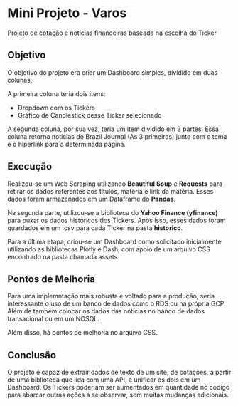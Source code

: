 # Mini Projeto - Varos
Projeto de cotação e notícias financeiras baseada na escolha do Ticker 

## Objetivo

O objetivo do projeto era criar um Dashboard simples, dividido em duas colunas. 

A primeira coluna teria dois itens:
- Dropdown com os Tickers
- Gráfico de Candlestick desse Ticker selecionado

A segunda coluna, por sua vez, teria um item dividido em 3 partes. Essa coluna retorna notícias do Brazil Journal (As 3 primeiras) junto com o tema e o hiperlink para a determinada página.

## Execução

Realizou-se um Web Scraping utilizando <b>Beautiful Soup</b> e <b>Requests</b> para retirar os dados referentes aos títulos, matéria e link da matéria. Esses dados foram armazenados em um Dataframe do <b>Pandas</b>.

Na segunda parte, utilizou-se a biblioteca do <b>Yahoo Finance (yfinance)</b> para puxar os dados históricos dos Tickers. Após isso, esses dados foram guardados em um .csv para cada Ticker na pasta <b>historico</b>.

Para a última etapa, criou-se um Dashboard como solicitado inicialmente utilizando as bibliotecas Plotly e Dash, com apoio de um arquivo CSS encontrado na pasta chamada assets.


## Pontos de Melhoria

Para uma implemntação mais robusta e voltado para a produção, seria interessante o uso de um banco de dados como o RDS ou na própria GCP. Além de também colocar os dados das notícias no banco de dados transacional ou em um NOSQL. 

Além disso, há pontos de melhoria no arquivo CSS.

## Conclusão

O projeto é capaz de extrair dados de texto de um site, de cotações, a partir de uma biblioteca que lida com uma API, e unificar os dois em um Dashboard. Os Tickers poderiam ser aumentados em quantidade no código para abarcar outras ações a se observar, sem muitas mudanças adicionais.
